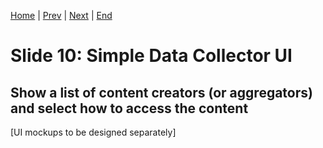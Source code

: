 [Home](slide-01-title.md) | [Prev](slide-09-introducing-ozone-cafe.md) | [Next](slide-11-high-level-architecture.md) | [End](slide-16-appendix-research.md)

# Slide 10: Simple Data Collector UI

## Show a list of content creators (or aggregators) and select how to access the content

[UI mockups to be designed separately]

